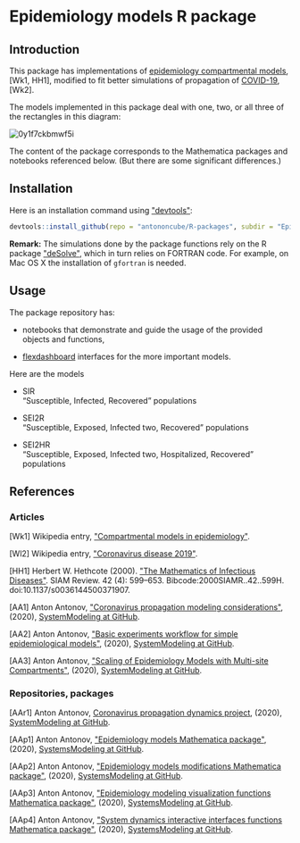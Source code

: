 # Epidemiology models R package

## Introduction

This package has implementations of [epidemiology compartmental models](https://en.wikipedia.org/wiki/Compartmental_models_in_epidemiology), [Wk1, HH1], 
modified to fit better simulations of propagation of [COVID-19](https://en.wikipedia.org/wiki/Coronavirus_disease_2019), [Wk2]. 

The models implemented in this package deal with one, two, or all three of the rectangles in this diagram:

![0y1f7ckbmwf5i](https://github.com/antononcube/SystemModeling/raw/master/Projects/Coronavirus-propagation-dynamics/Diagrams/Coronavirus-propagation-simple-dynamics.jpeg)

The content of the package corresponds to the Mathematica packages and notebooks referenced below. 
(But there are some significant differences.)

## Installation

Here is an installation command using ["devtools"](https://cran.r-project.org/web/packages/devtools/readme/README.html):

```r
devtools::install_github(repo = "antononcube/R-packages", subdir = "EpidemiologyModels")
```

**Remark:** The simulations done by the package functions rely on the R package 
["deSolve"](https://cran.r-project.org/web/packages/deSolve/index.html),
which in turn relies on FORTRAN code. For example, on Mac OS X the installation of `gfortran` is needed.

## Usage

The package repository has:

  - notebooks that demonstrate and guide the usage of the provided objects and functions,

  - [flexdashboard](https://rmarkdown.rstudio.com/flexdashboard/index.html) interfaces for the more important models. 

Here are the models 

  - SIR   
    “Susceptible, Infected, Recovered” populations

  - SEI2R   
    “Susceptible, Exposed, Infected two, Recovered” populations

  - SEI2HR   
    “Susceptible, Exposed, Infected two, Hospitalized, Recovered” populations


## References

### Articles

[Wk1] Wikipedia entry, ["Compartmental models in epidemiology"](https://en.wikipedia.org/wiki/Compartmental_models_in_epidemiology).

[Wl2] Wikipedia entry, ["Coronavirus disease 2019"](https://en.wikipedia.org/wiki/Coronavirus_disease_2019).

[HH1] Herbert W. Hethcote (2000). ["The Mathematics of Infectious Diseases"](http://leonidzhukov.net/hse/2014/socialnetworks/papers/2000SiamRev.pdf). SIAM Review. 42 (4): 599–653. Bibcode:2000SIAMR..42..599H. doi:10.1137/s0036144500371907.

[AA1] Anton Antonov, ["Coronavirus propagation modeling considerations"](https://github.com/antononcube/SystemModeling/blob/master/Projects/Coronavirus-propagation-dynamics/Documents/Coronavirus-propagation-modeling-considerations.md), (2020), [SystemModeling at GitHub](https://github.com/antononcube/SystemModeling).

[AA2] Anton Antonov, ["Basic experiments workflow for simple epidemiological models"](https://github.com/antononcube/SystemModeling/blob/master/Projects/Coronavirus-propagation-dynamics/Documents/Basic-experiments-workflow-for-simple-epidemiological-models.md), (2020), [SystemModeling at GitHub](https://github.com/antononcube/SystemModeling).

[AA3] Anton Antonov, ["Scaling of Epidemiology Models with Multi-site Compartments"](https://github.com/antononcube/SystemModeling/blob/master/Projects/Coronavirus-propagation-dynamics/Documents/Scaling-of-epidemiology-models-with-multi-site-compartments.md), (2020), [SystemModeling at GitHub](https://github.com/antononcube/SystemModeling).

### Repositories, packages

[AAr1] Anton Antonov, [Coronavirus propagation dynamics project](https://github.com/antononcube/SystemModeling/tree/master/Projects/Coronavirus-propagation-dynamics), (2020), [SystemModeling at GitHub](https://github.com/antononcube/SystemModeling).

[AAp1] Anton Antonov, ["Epidemiology models Mathematica package"](https://github.com/antononcube/SystemModeling/blob/master/Projects/Coronavirus-propagation-dynamics/WL/EpidemiologyModels.m), (2020), [SystemsModeling at GitHub](https://github.com/antononcube/SystemModeling).

[AAp2] Anton Antonov, ["Epidemiology models modifications Mathematica package"](https://github.com/antononcube/SystemModeling/blob/master/Projects/Coronavirus-propagation-dynamics/WL/EpidemiologyModelModifications.m), (2020), [SystemsModeling at GitHub](https://github.com/antononcube/SystemModeling).

[AAp3] Anton Antonov, ["Epidemiology modeling visualization functions Mathematica package"](https://github.com/antononcube/SystemModeling/blob/master/Projects/Coronavirus-propagation-dynamics/WL/EpidemiologyModelingVisualizationFunctions.m), (2020), [SystemsModeling at GitHub](https://github.com/antononcube/SystemModeling).

[AAp4] Anton Antonov, ["System dynamics interactive interfaces functions Mathematica package"](https://github.com/antononcube/SystemModeling/blob/master/WL/SystemDynamicsInteractiveInterfacesFunctions.m), (2020), [SystemsModeling at GitHub](https://github.com/antononcube/SystemModeling).


